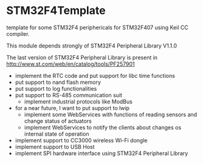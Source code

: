 STM32F4Template
===============

template for some STM32F4 periphericals for STM32F407 using Keil CC compiler. 

This module depends strongly of STM32F4 Peripheral Library V1.1.0

The last version of STM32F4 Peripheral Library is present in http://www.st.com/web/en/catalog/tools/PF257901

- implement the RTC code and put support for libc time functions
- put support to nand flash memory
- put support to log functionalities
- put support to RS-485 communication suit
  - implement industrial protocols like ModBus
- for a near future, I want to put support to lwip
  - implement some WebServices with functions of reading sensors and change status of actuators
  - implement WebServices to notify the clients about changes os internal state of operation 
- implement support to CC3000 wireless Wi-Fi dongle
- implement support to USB Host
- implement SPI hardware interface using STM32F4 Peripheral Library




